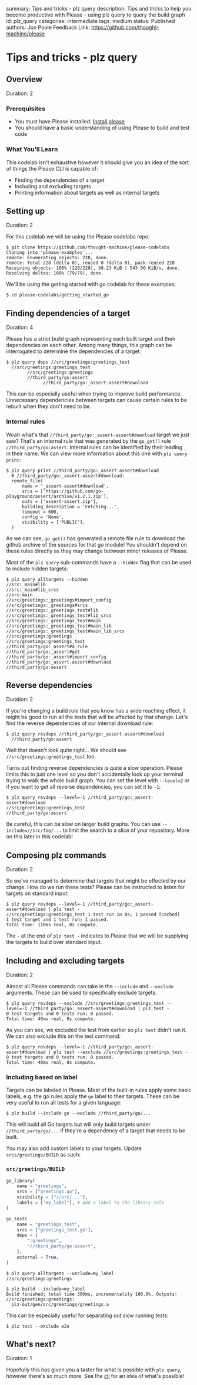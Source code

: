 summary: Tips and tricks - plz query
description: Tips and tricks to help you become productive with Please - using plz query to query the build graph
id: plz_query
categories: intermediate
tags: medium
status: Published 
authors: Jon Poole
Feedback Link: https://github.com/thought-machine/please

# Tips and tricks - plz query 

## Overview 
Duration: 2

### Prerequisites
- You must have Please installed: [Install please](https://please.build/quickstart.html)
- You should have a basic understanding of using Please to build and test code

### What You’ll Learn 
This codelab isn't exhaustive however it should give you an idea of the sort of things the Please CLI is capable of:
- Finding the dependencies of a target
- Including and excluding targets
- Printing information about targets as well as internal targets

## Setting up
Duration: 2

For this codelab we will be using the Please codelabs repo:

```
$ git clone https://github.com/thought-machine/please-codelabs
Cloning into 'please-examples'...
remote: Enumerating objects: 228, done.
remote: Total 228 (delta 0), reused 0 (delta 0), pack-reused 228
Receiving objects: 100% (228/228), 38.23 KiB | 543.00 KiB/s, done.
Resolving deltas: 100% (79/79), done.
```

We'll be using the getting started with go codelab for these examples:
```
$ cd please-codelabs/getting_started_go
```

## Finding dependencies of a target
Duration: 4

Please has a strict build graph representing each built target and their dependencies on each other. Among many things,
this graph can be interrogated to determine the dependencies of a target:

```
$ plz query deps //src/greetings:greetings_test 
  //src/greetings:greetings_test
        //src/greetings:greetings
        //third_party/go:assert
              //third_party/go:_assert-assert#download
```

This can be especially useful when trying to improve build performance. Unnecessary dependencies between targets can 
cause certain rules to be rebuilt when they don't need to be.

### Internal rules
Woah what's that `//third_party/go:_assert-assert#download` target we just saw? That's an internal rule that was 
generated by the `go_get()` rule `//third_party/go:assert`. Internal rules can be identified by their leading `_` in 
their name. We can view more information about this one with `plz query print`:

```
$ plz query print //third_party/go:_assert-assert#download
  # //third_party/go:_assert-assert#download:
  remote_file(
      name = '_assert-assert#download',
      srcs = ['https://github.com/go-playground/assert/archive/v1.2.1.zip'],
      outs = ['assert-assert.zip'],
      building_description = 'Fetching...',
      timeout = 600,
      config = 'None',
      visibility = ['PUBLIC'],
  )
```

As we can see, `go_get()` has generated a remote file rule to download the github archive of the sources for that go
module! You shouldn't depend on these rules directly as they may change between minor releases of Please. 

Most of the `plz query` sub-commands have a `--hidden` flag that can be used to include hidden targets:
```
$ plz query alltargets --hidden 
//src:_main#lib
//src:_main#lib_srcs
//src:main
//src/greetings:_greetings#import_config
//src/greetings:_greetings#srcs
//src/greetings:_greetings_test#lib
//src/greetings:_greetings_test#lib_srcs
//src/greetings:_greetings_test#main
//src/greetings:_greetings_test#main_lib
//src/greetings:_greetings_test#main_lib_srcs
//src/greetings:greetings
//src/greetings:greetings_test
//third_party/go:_assert#a_rule
//third_party/go:_assert#get
//third_party/go:_assert#import_config
//third_party/go:_assert-assert#download
//third_party/go:assert
```

## Reverse dependencies
Duration: 2

If you're changing a build rule that you know has a wide reaching effect, it might be good to run all the tests that 
will be affected by that change. Let's find the reverse dependencies of our internal download rule: 

```
$ plz query revdeps //third_party/go:_assert-assert#download
  //third_party/go:assert
```

Well that doesn't look quite right... We should see `//src/greetings:greetings_test` too.
 
Turns out finding reverse dependencies is quite a slow operation. Please limits this to just one level so you don't 
accidentally lock up your terminal trying to walk the whole build graph. You can set the level with `--level=2` or if 
you want to get all reverse dependencies, you can set it to `-1`:

```
$ plz query revdeps --level=-1 //third_party/go:_assert-assert#download
//src/greetings:greetings_test
//third_party/go:assert
```

Be careful, this can be slow on larger build graphs. You can use `--include=//src/foo/...` to limit the search to a 
slice of your repository. More on this later in this codelab!

## Composing plz commands
Duration: 2

So we've managed to determine that targets that might be effected by our change. How do we run these tests? Please can
be instructed to listen for targets on standard input:

```
$ plz query revdeps --level=-1 //third_party/go:_assert-assert#download | plz test -
//src/greetings:greetings_test 1 test run in 0s; 1 passed [cached]
1 test target and 1 test run; 1 passed.
Total time: 110ms real, 0s compute.
```

The `-` at the end of `plz test -` indicates to Please that we will be supplying the targets to build over standard 
input. 


## Including and excluding targets 
Duration: 2

Almost all Please commands can take in the `--include` and `--exclude` arguments. These can be used to specifically 
exclude targets:

```
$ plz query revdeps --exclude //src/greetings:greetings_test --level=-1 //third_party/go:_assert-assert#download | plz test -
0 test targets and 0 tests run; 0 passed.
Total time: 40ms real, 0s compute.
```

As you can see, we excluded the test from earlier so `plz test` didn't run it. We can also exclude this on the test 
command:
```
$ plz query revdeps --level=-1 //third_party/go:_assert-assert#download | plz test --exclude //src/greetings:greetings_test -
0 test targets and 0 tests run; 0 passed.
Total time: 40ms real, 0s compute.
```

### Including based on label

Targets can be labeled in Please. Most of the built-in rules apply some basic labels, e.g. the go rules apply the `go` 
label to their targets. These can be very useful to run all tests for a given language:

```
$ plz build --include go --exclude //third_party/go/...
```

This will build all Go targets but will only build targets under `//third_party/go/...` if they're a dependency of a 
target that needs to be built.

You may also add custom labels to your targets. Update `srcs/greetings/BUILD` as such:

### `src/greetings/BUILD`
```python
go_library(
    name = "greetings",
    srcs = ["greetings.go"],
    visibility = ["//src/..."],
    labels = ["my_label"], # Add a label to the library rule
)

go_test(
    name = "greetings_test",
    srcs = ["greetings_test.go"],
    deps = [
        ":greetings",
        "//third_party/go:assert",
    ],
    external = True,
)
```

```
$ plz query alltargets --unclude=my_label
//src/greetings:greetings

$ plz build --include=my_label
Build finished; total time 300ms, incrementality 100.0%. Outputs:
//src/greetings:greetings:
  plz-out/gen/src/greetings/greetings.a
```

This can be especially useful for separating out slow running tests: 

```
$ plz test --exclude e2e
```

## What's next?
Duration: 1

Hopefully this has given you a taster for what is possible with `plz query`, however there's so much more. See the 
[cli](/commands.html#query) for an idea of what's possible!